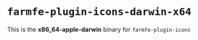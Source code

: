 # `farmfe-plugin-icons-darwin-x64`

This is the **x86_64-apple-darwin** binary for `farmfe-plugin-icons`
